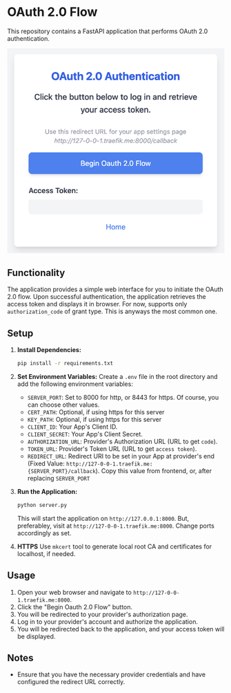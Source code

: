 # OAuth 2.0 Flow

This repository contains a FastAPI application that performs OAuth 2.0 authentication.

![Frontend Screenshot](screenshot_frontend.png "Frontend Screenshot")

## Functionality

The application provides a simple web interface for you to initiate the OAuth 2.0 flow.  Upon successful authentication, the application retrieves the access token and displays it in browser. For now, supports only `authorization_code` of grant type. This is anyways the most common one.

## Setup

1. **Install Dependencies:**
   ```bash
   pip install -r requirements.txt
   ```

2. **Set Environment Variables:** Create a `.env` file in the root directory and add the following environment variables:

    - `SERVER_PORT`: Set to 8000 for http, or 8443 for https. Of course, you can choose other values.
    - `CERT_PATH`: Optional, if using https for this server
    - `KEY_PATH`: Optional, if using https for this server
    - `CLIENT_ID`: Your App's Client ID.
    - `CLIENT_SECRET`: Your App's Client Secret.
    - `AUTHORIZATION_URL`: Provider's Authorization URL (URL to get `code`).
    - `TOKEN_URL`: Provider's Token URL (URL to get `access token`).
    - `REDIRECT_URL`: Redirect URI to be set in your App at provider's end (Fixed Value: `http://127-0-0-1.traefik.me:{SERVER_PORT}/callback`). Copy this value from frontend, or, after replacing `SERVER_PORT`

3. **Run the Application:**
   ```bash
   python server.py
   ```

   This will start the application on `http://127.0.0.1:8000`. But, preferabley, visit at `http://127-0-0-1.traefik.me:8000`. Change ports accordingly as set.
   
4. **HTTPS**
Use `mkcert` tool to generate local root CA and certificates for localhost, if needed.

## Usage

1. Open your web browser and navigate to `http://127-0-0-1.traefik.me:8000`.
2. Click the "Begin Oauth 2.0 Flow" button.
3. You will be redirected to your provider's authorization page.
4. Log in to your provider's account and authorize the application.
5. You will be redirected back to the application, and your access token will be displayed.

## Notes

- Ensure that you have the necessary provider credentials and have configured the redirect URL correctly.

